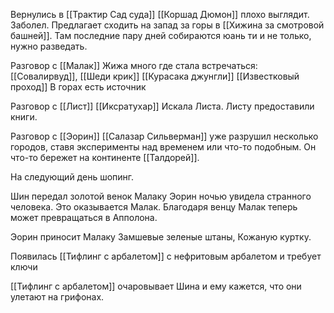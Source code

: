 Вернулись в [[Трактир Сад суда]]
[[Коршад Дюмон]] плохо выглядит. Заболел. 
Предлагает сходить на запад за горы в [[Хижина за смотровой башней]]. Там последние пару дней собираются юань ти и не только, нужно разведать. 

Разговор с [[Малак]]
Жижа много где стала встречаться: 
[[Совалирвуд]], [[Шеди крик]]
[[Курасака джунгли]]
[[Известковый проход]]
В горах есть источник

Разговор с [[Лист]]
[[Иксратухар]] Искала Листа.
Листу предоставили книги.


Разговор с [[Эорин]]
[[Салазар Сильверман]] уже разрушил несколько городов, ставя эксперименты над временем или что-то подобным. Он что-то бережет на континенте [[Талдорей]].

На следующий день шопинг.

Шин передал золотой венок Малаку
Эорин ночью увидела странного человека. Это оказывается Малак.
Благодаря венцу Малак теперь может превращаться в Апполона.

Эорин приносит Малаку Замшевые зеленые штаны, Кожаную куртку. 

Появилась [[Тифлинг с арбалетом]] с нефритовым арбалетом и требует ключи 

[[Тифлинг с арбалетом]]  очаровывает Шина и ему кажется, что они улетают на грифонах.

